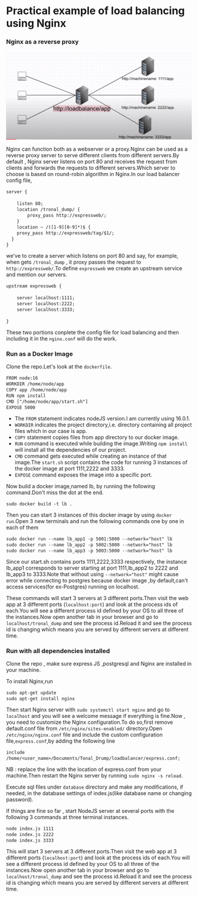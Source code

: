 # Practical example of load balancing using Nginx
### Nginx as a reverse proxy

![](lb.png)

Nginx can function both as a webserver or a proxy.Nginx can be used as a reverse proxy server to serve different clients from different servers.By default , Nginx server listens on port 80 and receives the request from clients and forwards the requests to different servers.Which server to choose is based on round-robin algorithm in Nginx.In our load balancer config file,
```
server {

    listen 80;
    location /tronal_dump/ {
        proxy_pass http://expressweb/;
    }
    location ~ /([1-9][0-9]*)$ {
    proxy_pass http://expressweb/tag/$1/;
  }
}
```

we've to create a server which listens on port 80 and say, for example, when gets `/tronal_dump` , it proxy passes the request to `http://expressweb/`.To define `expressweb` we create an upstream service and mention our servers.
```
upstream expressweb {

    server localhost:1111;
    server localhost:2222;
    server localhost:3333;

}
```
These two portions conplete the config file for load balancing and then including it in the `nginx.conf` will do the work.

### Run as a Docker Image
Clone the repo.Let's look at the `dockerfile`.
```
FROM node:16
WORKDIR /home/node/app
COPY app /home/node/app
RUN npm install
CMD ["/home/node/app/start.sh"]
EXPOSE 5000
```
* The `FROM` statement indicates nodeJS version.I am currently using 16.0.1.
* `WORKDIR` indicates the project directory,i.e. directory containing all project files which in our case is app. 
* `COPY` statement copies files from app directory to our docker image.
* `RUN` command is executed while building the image.Writing `npm install` will install all the dependencies of our project.
* `CMD` command gets executed while creating an instance of that image.The `start.sh` script contains the code for running 3 instances of the docker image at port 1111,2222 and 3333.
* `EXPOSE` command exposes the image into a specific port.

Now build a docker image,named lb, by running the following command.Don't miss the dot at the end.
```
sudo docker build -t lb .
```
Then you can start 3 instances of this docker image by using `docker run`.Open 3 new terminals and run the following commands one by one in each of them
```
sudo docker run --name lb_app1 -p 5001:5000 --network="host" lb
sudo docker run --name lb_app2 -p 5002:5000 --network="host" lb
sudo docker run --name lb_app3 -p 5003:5000 --network="host" lb
```
Since our start.sh contains ports 1111,2222,3333 respectively, the instance lb_app1 corresponds to server starting at port 1111,lb_app2 to 2222 and lb_app3 to 3333.Note that without using `--network="host"` might cause error while connecting to postgres because docker image ,by default,can't access services(for ex-Postgres) running on localhost.

These commands will start 3 servers at 3 different ports.Then visit the web app at 3 different ports (`localhost:port`) and look at the process ids of each.You will see a different process id defined by your OS to all three of the instances.Now open another tab in your browser and go to `localhost/tronal_dump` and see the process id.Reload it and see the process id is changing which means you are served by different servers at different time.


### Run with all dependencies installed
Clone the repo , make sure express JS ,postgresql and Nginx are installed in your machine.

To install Nginx,run
```
sudo apt-get update
sudo apt-get install nginx
```
Then start Nginx server with `sudo systemctl start nginx` and go to `localhost` and you will see a welcome message if everything is fine.Now , you need to customize the Nginx configuration.To do so,first remove default.conf file from `/etc/nginx/sites-enabled/` directory.Open `/etc/nginx/nginx.conf` file and include the custom configuration file,`express.conf`,by adding the following line
```
include /home/<user_name>/Documents/Tonal_Drump/loadbalancer/express.conf;
```
NB : replace the line with the location of express.conf from your machine.Then restart the Nginx server by running `sudo nginx -s reload`.

Execute sql files under `database` directory and make any modifications, if needed, in the database settings of index.js(like database name or changing password).

If things are fine so far , start NodeJS server at several ports with the following 3 commands at three terminal instances.

```
node index.js 1111
node index.js 2222
node index.js 3333
```
This will start 3 servers at 3 different ports.Then visit the web app at 3 different ports (`localhost:port`) and look at the process ids of each.You will see a different process id defined by your OS to all three of the instances.Now open another tab in your browser and go to `localhost/tronal_dump` and see the process id.Reload it and see the process id is changing which means you are served by different servers at different time.

